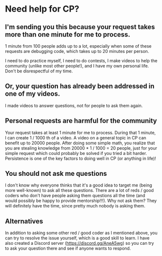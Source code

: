 # Need help for CP?

## I'm sending you this because your request takes more than one minute for me to process.

1 minute from 100 people adds up to a lot, especially when some of these requests are debugging code, which takes up to 20 minutes per person.

I need to do practice myself, I need to do contests, I make videos to help the community (unlike most other people!), and I have my own personal life. Don't be disrespectful of my time.

## Or, your question has already been addressed in one of my videos.

I made videos to answer questions, not for people to ask them again.

## Personal requests are harmful for the community

Your request takes at least 1 minute for me to process. During that 1 minute, I can create 1 / 1000 th of a video. A video on a general topic in CP can benefit up to 20000 people. After doing some simple math, you realize that you are stealing knowledge from 20000 * 1 / 1000 = 20 people, just for your simple request which could probably be solved if you tried a bit harder. Persistence is one of the key factors to doing well in CP (or anything in life)!

## You should not ask me questions

I don't know why everyone thinks that it's a good idea to target me (being more well-known) to ask all these questions. There are a lot of reds / good coders who don't have people asking them questions all the time (and would possibly be happy to provide mentorship!!!). Why not ask them? They will definitely have the time, since pretty much nobody is asking them.

## Alternatives

In addition to asking some other red / good coder as I mentioned above, you can try to resolve the issue yourself, which is a good skill to learn. I have also created a Discord server (https://discord.gg/AneA5wg) so you can try to ask your question there and see if anyone wants to respond.
